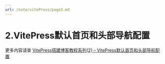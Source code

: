 ```yaml
---
url: /note/vitePress/page2.md
---
```

# 2.VitePress默认首页和头部导航配置

更多内容请查
[VitePress搭建博客教程系列(2) – VitePress默认首页和头部导航配置](http://www.qianduan8.com/2024.html)
